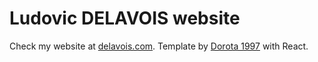 <h1>Ludovic DELAVOIS website</h1>
Check my website at <a href="https://delavois.com">delavois.com</a>.
Template by <a href="https://dorota1997.github.io/react-frontend-dev-portfolio">Dorota 1997</a> with React.

